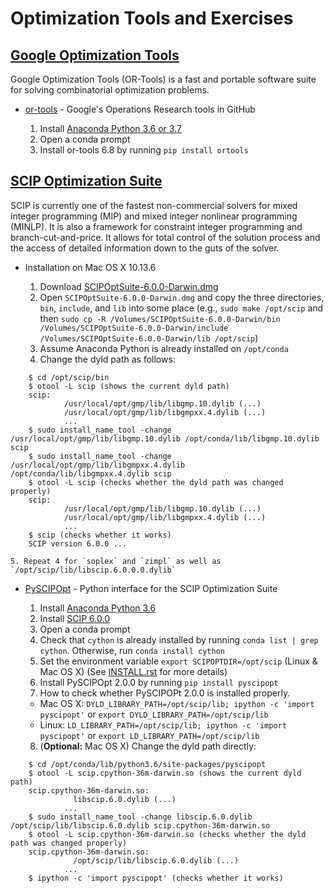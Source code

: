 # Optimization Tools and Exercises

## [Google Optimization Tools](https://developers.google.com/optimization/)

Google Optimization Tools (OR-Tools) is a fast and portable software suite for solving combinatorial optimization problems.

  - [or-tools](https://github.com/google/or-tools) - Google's Operations Research tools in GitHub

    1. Install [Anaconda Python 3.6 or 3.7](https://www.anaconda.com/download/)
    2. Open a conda prompt
    3. Install or-tools 6.8 by running `pip install ortools`

## [SCIP Optimization Suite](http://scip.zib.de/)

SCIP is currently one of the fastest non-commercial solvers for mixed integer programming (MIP) and mixed integer nonlinear programming (MINLP). It is also a framework for constraint integer programming and branch-cut-and-price. It allows for total control of the solution process and the access of detailed information down to the guts of the solver.

  - Installation on Mac OS X 10.13.6
  
    1. Download [SCIPOptSuite-6.0.0-Darwin.dmg](http://scip.zib.de/download.php?fname=SCIPOptSuite-6.0.0-Darwin.dmg)
    2. Open `SCIPOptSuite-6.0.0-Darwin.dmg` and copy the three directories, `bin`, `include`, and `lib` into some place (e.g., `sudo make /opt/scip` and then `sudo cp -R /Volumes/SCIPOptSuite-6.0.0-Darwin/bin /Volumes/SCIPOptSuite-6.0.0-Darwin/include /Volumes/SCIPOptSuite-6.0.0-Darwin/lib /opt/scip`)
    3. Assume Anaconda Python is already installed on `/opt/conda`
    4. Change the dyld path as follows:
```
    $ cd /opt/scip/bin
    $ otool -L scip (shows the current dyld path)
    scip:
            /usr/local/opt/gmp/lib/libgmp.10.dylib (...)
            /usr/local/opt/gmp/lib/libgmpxx.4.dylib (...)
            ...
    $ sudo install_name_tool -change /usr/local/opt/gmp/lib/libgmp.10.dylib /opt/conda/lib/libgmp.10.dylib scip
    $ sudo install_name_tool -change /usr/local/opt/gmp/lib/libgmpxx.4.dylib /opt/conda/lib/libgmpxx.4.dylib scip 
    $ otool -L scip (checks whether the dyld path was changed properly)
    scip:
            /usr/local/opt/gmp/lib/libgmp.10.dylib (...)
            /usr/local/opt/gmp/lib/libgmpxx.4.dylib (...)
            ...
    $ scip (checks whether it works)
    SCIP version 6.0.0 ...
```
    5. Repeat 4 for `soplex` and `zimpl` as well as `/opt/scip/lib/libscip.6.0.0.0.dylib`
    
  - [PySCIPOpt](https://github.com/SCIP-Interfaces/PySCIPOpt) - Python interface for the SCIP Optimization Suite
  
    1. Install [Anaconda Python 3.6](https://www.anaconda.com/download/)
    2. Install [SCIP 6.0.0](http://scip.zib.de/#download)
    3. Open a conda prompt
    4. Check that `cython` is already installed by running `conda list | grep cython`. Otherwise, run `conda install cython`
    5. Set the environment variable `export SCIPOPTDIR=/opt/scip` (Linux & Mac OS X) (See [INSTALL.rst](https://github.com/SCIP-Interfaces/PySCIPOpt/blob/master/INSTALL.rst) for more details)
    6. Install PySCIPOpt 2.0.0 by running `pip install pyscipopt`
    7. How to check whether PySCIPOPt 2.0.0 is installed properly.
      - Mac OS X: `DYLD_LIBRARY_PATH=/opt/scip/lib; ipython -c 'import pyscipopt'` or `export DYLD_LIBRARY_PATH=/opt/scip/lib`
      - Linux: `LD_LIBRARY_PATH=/opt/scip/lib; ipython -c 'import pyscipopt'` or `export LD_LIBRARY_PATH=/opt/scip/lib`
    8. (**Optional:** Mac OS X) Change the dyld path directly:
```
    $ cd /opt/conda/lib/python3.6/site-packages/pyscipopt
    $ otool -L scip.cpython-36m-darwin.so (shows the current dyld path)
    scip.cpython-36m-darwin.so:
	          libscip.6.0.dylib (...)
            ...
    $ sudo install_name_tool -change libscip.6.0.dylib /opt/scip/lib/libscip.6.0.dylib scip.cpython-36m-darwin.so
    $ otool -L scip.cpython-36m-darwin.so (checks whether the dyld path was changed properly)
    scip.cpython-36m-darwin.so:
	          /opt/scip/lib/libscip.6.0.dylib (...)
            ...
    $ ipython -c 'import pyscipopt' (checks whether it works)
```
